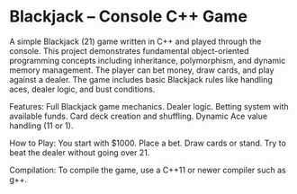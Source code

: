 # Blackjack – Console C++ Game

A simple Blackjack (21) game written in C++ and played through the console. This project demonstrates fundamental object-oriented programming concepts including inheritance, polymorphism, and dynamic memory management.
The player can bet money, draw cards, and play against a dealer. The game includes basic Blackjack rules like handling aces, dealer logic, and bust conditions.

Features: Full Blackjack game mechanics. Dealer logic. Betting system with available funds. Card deck creation and shuffling. Dynamic Ace value handling (11 or 1).

How to Play: You start with $1000. Place a bet. Draw cards or stand. Try to beat the dealer without going over 21.

Compilation: To compile the game, use a C++11 or newer compiler such as g++.
